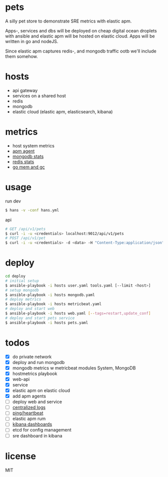 # pets

A silly pet store to demonstrate SRE metrics with elastic apm.

Apps-, services and dbs will be deployed on cheap digital ocean droplets with ansible and elastic apm will be hosted on elastic cloud. Apps will be written in go and nodeJS.

Since elastic apm captures redis-, and mongodb traffic ootb we'll include them somehow.

# hosts

- api gateway
- services on a shared host
- redis
- mongodb
- elastic cloud (elastic apm, elasticsearch, kibana)

# metrics

- host system metrics
- [apm agent](https://www.elastic.co/guide/en/apm/agent/index.html)
- [mongodb stats](https://www.elastic.co/guide/en/beats/metricbeat/current/metricbeat-module-mongodb.html)
- [redis stats](https://www.elastic.co/guide/en/beats/metricbeat/current/metricbeat-module-redis.html)
- [go mem and gc](https://www.elastic.co/guide/en/beats/metricbeat/current/metricbeat-module-golang.html)

# usage

run dev
```bash
$ hans -v -conf hans.yml
```

api
```bash
# GET /api/v1/pets
$ curl -i -u <credentials> localhost:9012/api/v1/pets
# POST /api/v1/pet
$ curl -i -u <credentials> -d <data> -H "Content-Type:application/json" localhost:9012/api/v1/pet
```

# deploy

```bash
cd deploy
# initial setup
$ ansible-playbook -i hosts user.yaml tools.yaml [--limit <host>]
# setup mongodb
$ ansible-playbook -i hosts mongodb.yaml
# deploy metrics
$ ansible-playbook -i hosts metricbeat.yaml
# deploy and start web
$ ansible-playbook -i hosts web.yaml [--tags=restart,update_conf]
# deploy and start pets service
$ ansible-playbook -i hosts pets.yaml
```

# todos

- [x] do private network
- [x] deploy and run mongodb
- [x] mongodb metrics w metricbeat modules System, MongoDB
- [x] hostmetrics playbook
- [x] web-api
- [x] service
- [x] elastic apm on elastic cloud
- [x] add apm agents
- [ ] deploy web and service
- [ ] [centralized logs](https://www.elastic.co/products/beats/filebeat)
- [ ] [ping/heartbeat](https://www.elastic.co/products/beats/heartbeat)
- [ ] elastic apm rum
- [ ] [kibana dashboards](https://www.elastic.co/guide/en/kibana/7.1/dashboard.html)
- [ ] etcd for config management
- [ ] sre dashboard in kibana

# license
MIT
